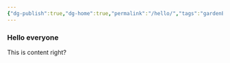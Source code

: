 ```yaml
---
{"dg-publish":true,"dg-home":true,"permalink":"/hello/","tags":"gardenEntry","dgPassFrontmatter":true}
---
```


### Hello everyone
This is content right?